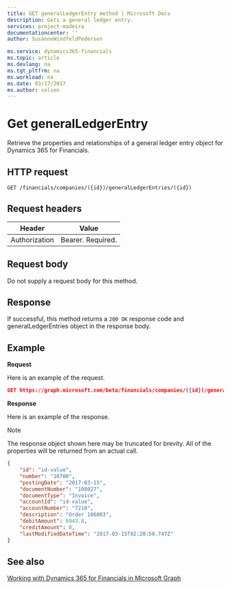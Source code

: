 ```yaml
---
title: GET generalLedgerEntry method | Microsoft Docs
description: Gets a general ledger entry.
services: project-madeira
documentationcenter: ''
author: SusanneWindfeldPedersen

ms.service: dynamics365-financials
ms.topic: article
ms.devlang: na
ms.tgt_pltfrm: na
ms.workload: na
ms.date: 03/17/2017
ms.author: solsen
---
```


# Get generalLedgerEntry
Retrieve the properties and relationships of a general ledger entry object for Dynamics 365 for Financials.


## HTTP request
```
GET /financials/companies/({id})/generalLedgerEntries/({id})
```

## Request headers
|Header|Value|
|------|-----|
|Authorization  |Bearer. Required. |

## Request body
Do not supply a request body for this method.

## Response
If successful, this method returns a ```200 OK``` response code and generalLedgerEntries object in the response body.

## Example

**Request**

Here is an example of the request.
```json
GET https://graph.microsoft.com/beta/financials/companies/({id})/generalLedgerEntries/({id})
```

**Response**

Here is an example of the response. 

> [!NOTE]  
>   The response object shown here may be truncated for brevity. All of the properties will be returned from an actual call.

```json
{
    "id": "id-value",
    "number": "10700",
    "postingDate": "2017-03-15",
    "documentNumber": "108027",
    "documentType": "Invoice",
    "accountId": "id-value",
    "accountNumber": "7210",
    "description": "Order 106003",
    "debitAmount": 6943.8,
    "creditAmount": 0,
    "lastModifiedDateTime": "2017-03-15T02:20:58.747Z"
}
```


## See also
[Working with Dynamics 365 for Financials in Microsoft Graph](../resources/dynamics_overview.md) 
